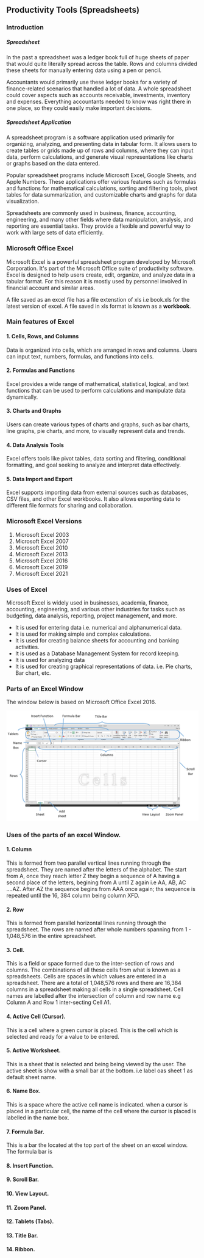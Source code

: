 ## Productivity Tools (Spreadsheets)

### Introduction

##### Spreadsheet

In the past a spreadsheet was a ledger book full of huge sheets of paper that would quite literally spread across the table. Rows and columns divided these sheets for manually entering data using a pen or pencil. 

Accountants would primarily use these ledger books for a variety of finance-related scenarios that handled a lot of data. A whole spreadsheet could cover aspects such as accounts receivable, investments, inventory and expenses. Everything accountants needed to know was right there in one place, so they could easily make important decisions.

##### Spreadsheet Application 
A spreadsheet program is a software application used primarily for organizing, analyzing, and presenting data in tabular form. It allows users to create tables or grids made up of rows and columns, where they can input data, perform calculations, and generate visual representations like charts or graphs based on the data entered.

Popular spreadsheet programs include Microsoft Excel, Google Sheets, and Apple Numbers. These applications offer various features such as formulas and functions for mathematical calculations, sorting and filtering tools, pivot tables for data summarization, and customizable charts and graphs for data visualization.

Spreadsheets are commonly used in business, finance, accounting, engineering, and many other fields where data manipulation, analysis, and reporting are essential tasks. They provide a flexible and powerful way to work with large sets of data efficiently.

### Microsoft Office Excel

Microsoft Excel is a powerful spreadsheet program developed by Microsoft Corporation. It's part of the Microsoft Office suite of productivity software. Excel is designed to help users create, edit, organize, and analyze data in a tabular format. For this reason it is mostly used by personnel involved in financial account and similar areas.

A file saved as an excel file has a file extenstion of xls i.e book.xls for the latest version of excel. A file saved in xls format is known as a **workbook**.

### Main features of Excel

#### 1. Cells, Rows, and Columns
Data is organized into cells, which are arranged in rows and columns. Users can input text, numbers, formulas, and functions into cells.

#### 2. Formulas and Functions
Excel provides a wide range of mathematical, statistical, logical, and text functions that can be used to perform calculations and manipulate data dynamically.

#### 3. Charts and Graphs
Users can create various types of charts and graphs, such as bar charts, line graphs, pie charts, and more, to visually represent data and trends.

#### 4. Data Analysis Tools
Excel offers tools like pivot tables, data sorting and filtering, conditional formatting, and goal seeking to analyze and interpret data effectively.

#### 5. Data Import and Export
Excel supports importing data from external sources such as databases, CSV files, and other Excel workbooks. It also allows exporting data to different file formats for sharing and collaboration.

### Microsoft Excel Versions 
1. Microsoft Excel 2003
2. Microsoft Excel 2007
3. Microsoft Excel 2010
4. Microsoft Excel 2013
5. Microsoft Excel 2016
6. Microsoft Excel 2019
7. Microsoft Excel 2021

### Uses of Excel

Microsoft Excel is widely used in businesses, academia, finance, accounting, engineering, and various other industries for tasks such as budgeting, data analysis, reporting, project management, and more.

- It is used for entering data i.e. numerical and alphanumerical data.
- It is used for making simple and complex calculations.
- It is used for creating balance sheets for accounting and banking activities.
- It is used as a Database Management System for record keeping.
- It is used for analyzing data
- It is used for creating graphical representations of data.  i.e. Pie charts, Bar chart, etc.
### Parts of an Excel Window

The window below is based on Microsoft Office Excel 2016.

![Excel Window](image.png)

### Uses of the parts of an excel Window.

#### 1. Column
This is formed from two parallel vertical lines running through the spreadsheet. They are named after the letters of the alphabet. The start from A, once they reach letter Z they begin a sequence of A having a second place of the letters, begining from A until Z again i.e AA, AB, AC ....AZ. After AZ the sequence begins from AAA once again; ths sequence is repeated until the 16, 384 column being column XFD.

#### 2. Row

This is formed from parallel horizontal lines running through the spreadsheet. The rows are named after whole numbers spanning from 1 - 1,048,576 in the entire spreadsheet.

#### 3. Cell.
This is a field or space formed due to the inter-section of rows and columns. The combinations of all these cells from what is known as a spreadsheets. Cells are spaces in which values are entered in a spreadsheet. There are a total of 1,048,576 rows and there are 16,384 columns in a spreadsheet making all cells in a single spreadsheet. Cell names are labelled after the intersection of column and row name e.g Column A and Row 1 inter-secting Cell A1.

#### 4. Active Cell (Cursor).
This is a cell where a green cursor is placed. This is the cell which is selected and ready for a value to be entered.

#### 5. Active Worksheet.
This is a sheet that is selected and being being viewed by the user. The active sheet is show with a small bar at the bottom. i.e label oas sheet 1 as default sheet name.

#### 6. Name Box.
This is a space where the active cell name is indicated. when a cursor is placed in a particular cell, the name of the cell where the cursor is placed is labelled in the name box.

#### 7. Formula Bar.
This is a bar the located at the top part of the sheet on an excel window. The formula bar is 

#### 8. Insert Function.

#### 9. Scroll Bar.

#### 10. View Layout.

#### 11. Zoom Panel.

#### 12. Tablets (Tabs).

#### 13. Title Bar.

#### 14. Ribbon.
